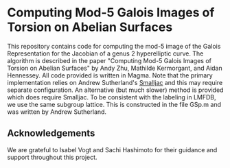 # Computing Mod-5 Galois Images of Torsion on Abelian Surfaces

This repository contains code for computing the mod-5 image of the Galois Representation for the Jacobian of a genus 2 hyperelliptic curve.
The algorithm is described in the paper "Computing Mod-5 Galois Images of Torsion on Abelian Surfaces" by Andy Zhu, Mathilde Kermorgant, and Aidan Hennessey.
All code provided is written in Magma.
Note that the primary implementation relies on Andrew Sutherland's [Smalljac](https://math.mit.edu/~drew/smalljac.html) and this may require separate configuration.
An alternative (but much slower) method is provided which does require Smalljac.
To be consistent with the labeling in LMFDB, we use the same subgroup lattice. This is constructed in the file GSp.m and was written by Andrew Sutherland.

## Acknowledgements

We are grateful to Isabel Vogt and Sachi Hashimoto for their guidance and support throughout this project.
